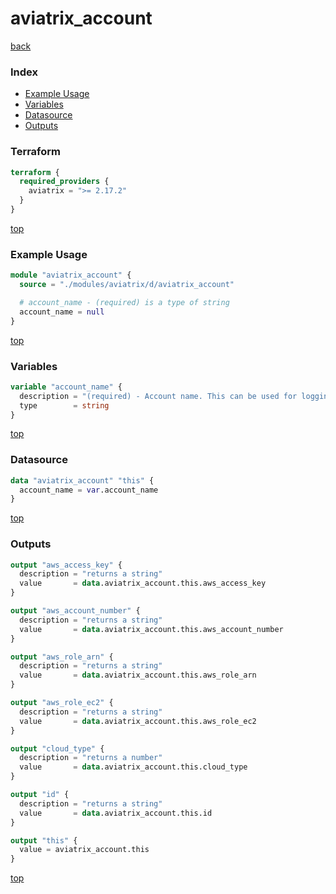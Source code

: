 # aviatrix_account

[back](../aviatrix.md)

### Index

- [Example Usage](#example-usage)
- [Variables](#variables)
- [Datasource](#datasource)
- [Outputs](#outputs)

### Terraform

```terraform
terraform {
  required_providers {
    aviatrix = ">= 2.17.2"
  }
}
```

[top](#index)

### Example Usage

```terraform
module "aviatrix_account" {
  source = "./modules/aviatrix/d/aviatrix_account"

  # account_name - (required) is a type of string
  account_name = null
}
```

[top](#index)

### Variables

```terraform
variable "account_name" {
  description = "(required) - Account name. This can be used for logging in to CloudN console or UserConnect controller."
  type        = string
}
```

[top](#index)

### Datasource

```terraform
data "aviatrix_account" "this" {
  account_name = var.account_name
}
```

[top](#index)

### Outputs

```terraform
output "aws_access_key" {
  description = "returns a string"
  value       = data.aviatrix_account.this.aws_access_key
}

output "aws_account_number" {
  description = "returns a string"
  value       = data.aviatrix_account.this.aws_account_number
}

output "aws_role_arn" {
  description = "returns a string"
  value       = data.aviatrix_account.this.aws_role_arn
}

output "aws_role_ec2" {
  description = "returns a string"
  value       = data.aviatrix_account.this.aws_role_ec2
}

output "cloud_type" {
  description = "returns a number"
  value       = data.aviatrix_account.this.cloud_type
}

output "id" {
  description = "returns a string"
  value       = data.aviatrix_account.this.id
}

output "this" {
  value = aviatrix_account.this
}
```

[top](#index)